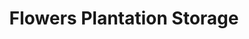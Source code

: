 ---
title: "Flowers Plantation Storage"
url: /clayton/flowers-plantation-storage/
shop: storage rental
---
